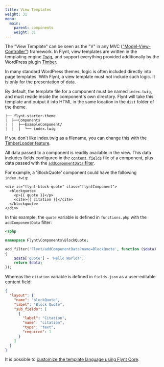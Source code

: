 ```yaml
---
title: View Templates
weight: 31
menu:
  main:
    parent: components
    weight: 31
---
```


The "View Template" can be seen as the "V" in any MVC (["Model-View-Controller"](https://en.wikipedia.org/wiki/Model%E2%80%93view%E2%80%93controller)) framework. In Flynt, view templates are written in the templating engine [Twig](http://twig.sensiolabs.org/), and support everything provided additionally by the WordPress plugin [Timber](http://timber.github.io/timber/).

In many standard WordPress themes, logic is often included directly into page templates. With Flynt, a view template must not include such logic. It is only for the presentation of data.

By default, the template file for a component must be named `index.twig`, and must reside inside the component's own directory. Flynt will take this template and output it into HTML in the same location in the `dist` folder of the theme.

```
├── flynt-starter-theme
|  ├──Components
|  |  ├──ExampleComponent/
|  |  |  └── index.twig
```

If you don't like index.twig as a filename, you can change this with the [TimberLoader feature](https://github.com/flyntwp/flynt-starter-theme/blob/master/Features/TimberLoader/functions.php).

All data passed to a component is readily available in the view. This data includes fields configured in the [`content fields`](/guide/components/content-fields/) file of a component, plus data passed with the [`addComponentData` filter](/guide/components/server-side-logic/#flynt-addcomponentdata).

For example, a 'BlockQuote' component could have the following `index.twig`:

```twig
<div is="flynt-block-quote" class="flyntComponent">
  <blockquote>
    <p>{{ quote }}</p>
    <cite>{{ citation }}</cite>
  </blockquote>
</div>
```

In this example, the `quote` variable is defined in `functions.php` with the `addComponentData` filter:

```php
<?php

namespace Flynt\Components\BlockQuote;

add_filter('Flynt/addComponentData?name=BlockQuote', function ($data)
{
    $data['quote'] = 'Hello World!';
    return $data;
});
```

Whereas the `citation` variable is defined in `fields.json` as a user-editable content field:

```json
{
  "layout": {
    "name": "blockQuote",
    "label": "Block Quote",
    "sub_fields": [
      {
        "label": "Citation",
        "name": "citation",
        "type": "text",
        "required": 1
      }
    ]
  }
}
```

It is possible to [customize the template language using Flynt Core](/guide/core/customization/#changing-the-template-language).
